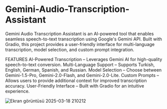 # Gemini-Audio-Transcription-Assistant
Gemini Audio Transcription Assistant is an AI-powered tool that enables seamless speech-to-text transcription using Google's Gemini API. Built with Gradio, this project provides a user-friendly interface for multi-language transcription, model selection, and custom prompt integration.

FEATURES
AI-Powered Transcription – Leverages Gemini AI for high-quality speech-to-text conversion.
Multi-Language Support – Supports Turkish, English, German, Spanish, and Russian.
Model Selection – Choose between Gemini-1.5-Pro, Gemini-2.0-Flash, and Gemini-2.0-Lite.
Custom Prompts – Allows users to provide additional context for improved transcription accuracy.
User-Friendly Interface – Built with Gradio for an intuitive experience.

![Ekran görüntüsü 2025-03-18 210212](https://github.com/user-attachments/assets/897f03d7-79ea-4838-80b9-084c49d719a9)
